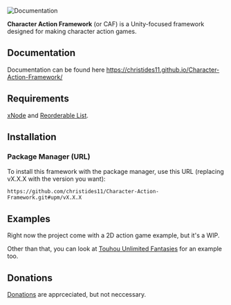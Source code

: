 ![Documentation](https://github.com/christides11/Character-Action-Framework/workflows/Documentation/badge.svg)

**Character Action Framework** (or CAF) is a Unity-focused framework designed for making character action games. 

## Documentation

Documentation can be found here https://christides11.github.io/Character-Action-Framework/

## Requirements

[xNode](https://github.com/Siccity/xNode) and [Reorderable List](https://github.com/cfoulston/Unity-Reorderable-List).

## Installation

### Package Manager (URL)
To install this framework with the package manager, use this URL (replacing vX.X.X with the version you want):
```
https://github.com/christides11/Character-Action-Framework.git#upm/vX.X.X
```

## Examples
Right now the project come with a 2D action game example, but it's a WIP.

Other than that, you can look at [Touhou Unlimited Fantasies](https://github.com/christides11/touhou-unlimited-fantasies) for an example too.    

## Donations
[Donations](https://paypal.me/ChrisTides11?locale.x=en_US) are apprceciated, but not neccessary.
